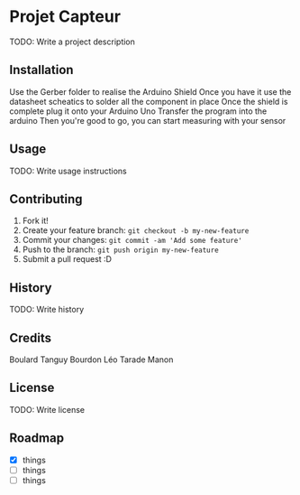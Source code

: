 # Projet Capteur  
TODO: Write a project description
## Installation
Use the Gerber folder to realise the Arduino Shield
Once you have it use the datasheet scheatics to solder all the component in place
Once the shield is complete plug it onto your Arduino Uno
Transfer the program into the arduino 
Then you're good to go, you can start measuring with your sensor
## Usage
TODO: Write usage instructions
## Contributing
1. Fork it!
2. Create your feature branch: `git checkout -b my-new-feature`
3. Commit your changes: `git commit -am 'Add some feature'`
4. Push to the branch: `git push origin my-new-feature`
5. Submit a pull request :D
## History
TODO: Write history
## Credits
Boulard Tanguy
Bourdon Léo
Tarade Manon
## License
TODO: Write license
## Roadmap
  - [x] things
  - [ ] things
  - [ ] things
